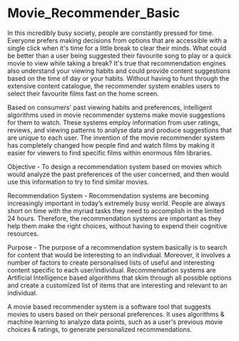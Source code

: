 # Movie_Recommender_Basic

In this incredibly busy society, people are constantly pressed for time. Everyone prefers making decisions from options that are accessible with a single click when it's time for a little break to clear their minds. What could be better than a user being suggested their favourite song to play or a quick movie to view while taking a break? It's true that recommendation engines also understand your viewing habits and could provide content suggestions based on the time of day or your habits. Without having to hunt through the extensive content catalogue, the recommender system enables users to select their favourite films fast on the home screen.

Based on consumers' past viewing habits and preferences, intelligent algorithms used in movie recommender systems make movie suggestions for them to watch. These systems employ information from user ratings, reviews, and viewing patterns to analyse data and produce suggestions that are unique to each user. The invention of the movie recommender system has completely changed how people find and watch films by making it easier for viewers to find specific films within enormous film libraries.

Objective - To design a recommendation system based on movies which would analyze the past preferences of the user concerned, and then would use this information to try to find similar movies.

Recommendation System - Recommendation systems are becoming increasingly important in today’s extremely busy world. People are always short on time with the myriad tasks they need to accomplish in the limited 24 hours. Therefore, the recommendation systems are important as they help them make the right choices, without having to expend their cognitive resources.

Purpose - The purpose of a recommendation system basically is to search for content that would be interesting to an individual. Moreover, it involves a number of factors to create personalised lists of useful and interesting content specific to each user/individual. Recommendation systems are Artificial Intelligence based algorithms that skim through all possible options and create a customized list of items that are interesting and relevant to an individual.

A movie based recommender system is a software tool that suggests movies to users based on their personal preferences. It uses algorithms & machine learning to analyze data points, such as a user's previous movie choices & ratings, to generate personalized recommendations.
